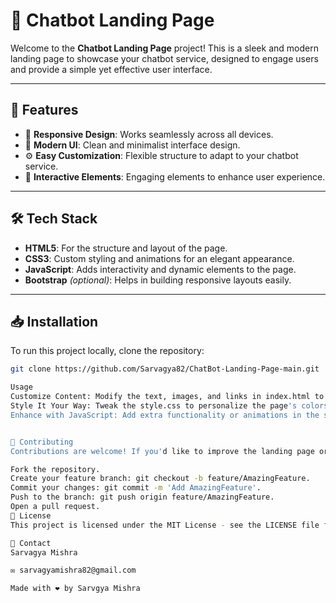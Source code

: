 # 🤖 Chatbot Landing Page

Welcome to the **Chatbot Landing Page** project! This is a sleek and modern landing page to showcase your chatbot service, designed to engage users and provide a simple yet effective user interface.

---

## 🚀 Features

- 🌟 **Responsive Design**: Works seamlessly across all devices.
- 🎨 **Modern UI**: Clean and minimalist interface design.
- ⚙️ **Easy Customization**: Flexible structure to adapt to your chatbot service.
- 💬 **Interactive Elements**: Engaging elements to enhance user experience.

---

## 🛠️ Tech Stack

- **HTML5**: For the structure and layout of the page.
- **CSS3**: Custom styling and animations for an elegant appearance.
- **JavaScript**: Adds interactivity and dynamic elements to the page.
- **Bootstrap** *(optional)*: Helps in building responsive layouts easily.

---

## 📥 Installation

To run this project locally, clone the repository:

```bash
git clone https://github.com/Sarvagya82/ChatBot-Landing-Page-main.git

Usage
Customize Content: Modify the text, images, and links in index.html to match your chatbot service.
Style It Your Way: Tweak the style.css to personalize the page's colors, fonts, and layout.
Enhance with JavaScript: Add extra functionality or animations in the script.js file.


🤝 Contributing
Contributions are welcome! If you'd like to improve the landing page or add new features:

Fork the repository.
Create your feature branch: git checkout -b feature/AmazingFeature.
Commit your changes: git commit -m 'Add AmazingFeature'.
Push to the branch: git push origin feature/AmazingFeature.
Open a pull request.
📜 License
This project is licensed under the MIT License - see the LICENSE file for details.

📧 Contact
Sarvagya Mishra

✉️ sarvagyamishra82@gmail.com

Made with ❤️ by Sarvgya Mishra
